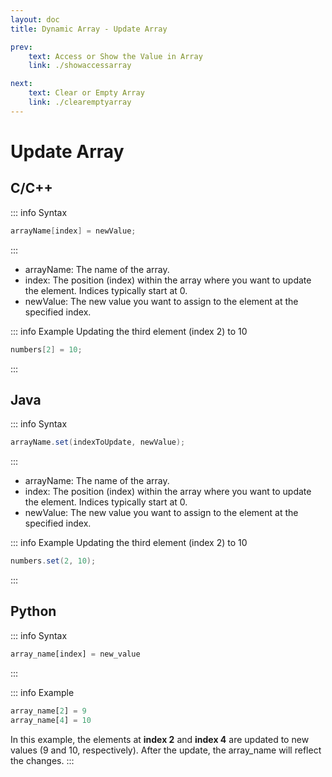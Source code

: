 ```yaml
---
layout: doc
title: Dynamic Array - Update Array

prev:
    text: Access or Show the Value in Array
    link: ./showaccessarray

next:
    text: Clear or Empty Array
    link: ./clearemptyarray
---
```


# Update Array

## C/C++

::: info Syntax
```c
arrayName[index] = newValue;
```
:::

- arrayName: The name of the array.
- index: The position (index) within the array where you want to update the element. Indices typically start at 0.
- newValue: The new value you want to assign to the element at the specified index.

::: info Example
Updating the third element (index 2) to 10
```c
numbers[2] = 10;
```
:::
 
## Java

::: info Syntax
```java
arrayName.set(indexToUpdate, newValue);
```
:::

- arrayName: The name of the array.
- index: The position (index) within the array where you want to update the element. Indices typically start at 0.
- newValue: The new value you want to assign to the element at the specified index.

::: info Example
Updating the third element (index 2) to 10
```java
numbers.set(2, 10);
```
:::
 
## Python

::: info Syntax
```python
array_name[index] = new_value
```
:::

::: info Example
```python
array_name[2] = 9
array_name[4] = 10
```
In this example, the elements at __index 2__ and __index 4__ are updated to new values (9 and 10, respectively). After the update, the array_name will reflect the changes.
:::
 